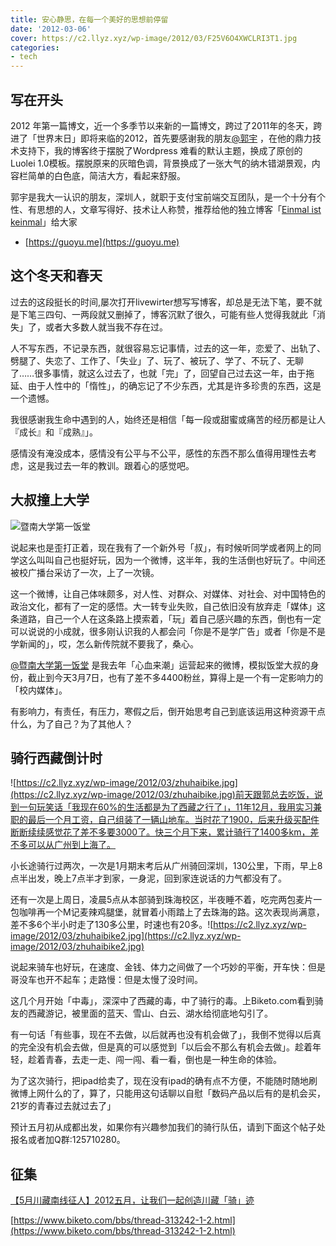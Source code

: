 ```yaml
---
title: 安心静思，在每一个美好的思想前停留
date: '2012-03-06'
cover: https://c2.llyz.xyz/wp-image/2012/03/F25V6O4XWCLRI3T1.jpg
categories:
- tech
---
```



## 写在开头

2012 年第一篇博文，近一个多季节以来新的一篇博文，跨过了2011年的冬天，跨进了「世界末日」即将来临的2012，首先要感谢我的朋友[@郭宇](https://weibo.com/turingou) ，在他的鼎力技术支持下，我的博客终于摆脱了Wordpress 难看的默认主题，换成了原创的Luolei 1.0模板。摆脱原来的灰暗色调，背景换成了一张大气的纳木错湖景观，内容栏简单的白色底，简洁大方，看起来舒服。

郭宇是我大一认识的朋友，深圳人，就职于支付宝前端交互团队，是一个十分有个性、有思想的人，文章写得好、技术让人称赞，推荐给他的独立博客「[Einmal ist keinmal](https://blog.guoyu.me/)」给大家

- [https://guoyu.me](https://guoyu.me)

## 这个冬天和春天

过去的这段挺长的时间,屡次打开livewirter想写写博客，却总是无法下笔，要不就是下笔三四句、一两段就又删掉了，博客沉默了很久，可能有些人觉得我就此「消失」了，或者大多数人就当我不存在过。

人不写东西，不记录东西，就很容易忘记事情，过去的这一年，恋爱了、出轨了、劈腿了、失恋了、工作了、「失业」了、玩了、被玩了、学了、不玩了、无聊了……很多事情，就这么过去了，也就「完」了，回望自己过去这一年，由于拖延、由于人性中的「惰性」，的确忘记了不少东西，尤其是许多珍贵的东西，这是一个遗憾。

我很感谢我生命中遇到的人，始终还是相信「每一段或甜蜜或痛苦的经历都是让人『成长』和『成熟』」。

感情没有淹没成本，感情没有公平与不公平，感性的东西不那么值得用理性去考虑，这是我过去一年的教训。跟着心的感觉吧。

## 大叔撞上大学

![暨南大学第一饭堂](https://tp3.sinaimg.cn/2415939402/180/5620226140/1)

说起来也是歪打正着，现在我有了一个新外号「叔」，有时候听同学或者网上的同学这么叫叫自己也挺好玩，因为一个微博，这半年，我的生活倒也好玩了。中间还被校广播台采访了一次，上了一次镜。

这一个微博，让自己体味颇多，对人性、对群众、对媒体、对社会、对中国特色的政治文化，都有了一定的感悟。大一转专业失败，自己依旧没有放弃走「媒体」这条道路，自己一个人在这条路上摸索着，「玩」着自己感兴趣的东西，倒也有一定可以说说的小成就，很多刚认识我的人都会问「你是不是学广告」或者「你是不是学新闻的」，哎，怎么新传院就不要我了，桑心。

[@暨南大学第一饭堂](https://weibo.com/jnufan) 是我去年「心血来潮」运营起来的微博，模拟饭堂大叔的身份，截止到今天3月7日，也有了差不多4400粉丝，算得上是一个有一定影响力的「校内媒体」。

有影响力，有责任，有压力，寒假之后，倒开始思考自己到底该运用这种资源干点什么，为了自己？为了其他人？

## 骑行西藏倒计时

![https://c2.llyz.xyz/wp-image/2012/03/zhuhaibike.jpg](https://c2.llyz.xyz/wp-image/2012/03/zhuhaibike.jpg)前天跟郭总去吃饭，说到一句玩笑话「我现在60%的生活都是为了西藏之行了」，11年12月，我用实习兼职的最后一个月工资，自己组装了一辆山地车。当时花了1900，后来升级买配件断断续续感觉花了差不多要3000了。快三个月下来，累计骑行了1400多km，差不多可以从广州到上海了。

小长途骑行过两次，一次是1月期末考后从广州骑回深圳，130公里，下雨，早上8点半出发，晚上7点半才到家，一身泥，回到家连说话的力气都没有了。

还有一次是上周日，凌晨5点从本部骑到珠海校区，半夜睡不着，吃完两包麦片一包咖啡再一个M记麦辣鸡腿堡，就冒着小雨踏上了去珠海的路。这次表现尚满意，差不多6个半小时走了130多公里，时速也有20多。![https://c2.llyz.xyz/wp-image/2012/03/zhuhaibike2.jpg](https://c2.llyz.xyz/wp-image/2012/03/zhuhaibike2.jpg)

说起来骑车也好玩，在速度、金钱、体力之间做了一个巧妙的平衡，开车快：但是哥没车也开不起车；走路慢：但是太慢了没时间。

这几个月开始「中毒」，深深中了西藏的毒，中了骑行的毒。上Biketo.com看到骑友的西藏游记，被里面的蓝天、雪山、白云、湖水给彻底地勾引了。

有一句话「有些事，现在不去做，以后就再也没有机会做了」，我倒不觉得以后真的完全没有机会去做，但是真的可以感觉到「以后会不那么有机会去做」。趁着年轻，趁着青春，去走一走、闯一闯、看一看，倒也是一种生命的体验。

为了这次骑行，把ipad给卖了，现在没有ipad的确有点不方便，不能随时随地刷微博上网什么的了，算了，只能用这句话聊以自慰「数码产品以后有的是机会买，21岁的青春过去就过去了」

预计五月初从成都出发，如果你有兴趣参加我们的骑行队伍，请到下面这个帖子处报名或者加Q群:125710280。

## 征集

 [【5月川藏南线征人】2012五月，让我们一起创造川藏「骑」迹](https://www.biketo.com/bbs/thread-313242-1-1.html)

[https://www.biketo.com/bbs/thread-313242-1-2.html](https://www.biketo.com/bbs/thread-313242-1-2.html)
